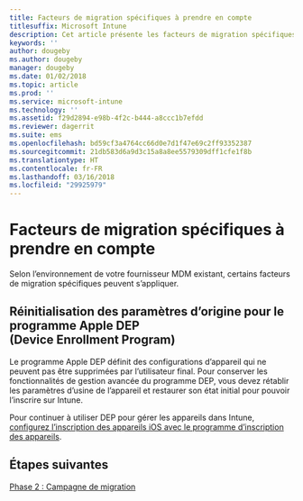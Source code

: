 ```yaml
---
title: Facteurs de migration spécifiques à prendre en compte
titlesuffix: Microsoft Intune
description: Cet article présente les facteurs de migration spécifiques à prendre en compte avant de lancer une campagne de migration vers Microsoft Intune.
keywords: ''
author: dougeby
ms.author: dougeby
manager: dougeby
ms.date: 01/02/2018
ms.topic: article
ms.prod: ''
ms.service: microsoft-intune
ms.technology: ''
ms.assetid: f29d2894-e98b-4f2c-b444-a8ccc1b7efdd
ms.reviewer: dagerrit
ms.suite: ems
ms.openlocfilehash: bd59cf3a4764cc66d0e7d1f47e69c2ff93352387
ms.sourcegitcommit: 21db583d6a9d3c15a8a8ee5579309dff1cfe1f8b
ms.translationtype: HT
ms.contentlocale: fr-FR
ms.lasthandoff: 03/16/2018
ms.locfileid: "29925979"
---
```

# <a name="special-migration-considerations"></a>Facteurs de migration spécifiques à prendre en compte

Selon l’environnement de votre fournisseur MDM existant, certains facteurs de migration spécifiques peuvent s’appliquer.

## <a name="factory-reset-for-apples-device-enrollment-program-dep"></a>Réinitialisation des paramètres d’origine pour le programme Apple DEP (Device Enrollment Program)

Le programme Apple DEP définit des configurations d’appareil qui ne peuvent pas être supprimées par l’utilisateur final. Pour conserver les fonctionnalités de gestion avancée du programme DEP, vous devez rétablir les paramètres d’usine de l’appareil et restaurer son état initial pour pouvoir l’inscrire sur Intune.

Pour continuer à utiliser DEP pour gérer les appareils dans Intune, [configurez l’inscription des appareils iOS avec le programme d’inscription des appareils](device-enrollment-program-enroll-ios.md).


## <a name="next-steps"></a>Étapes suivantes

[Phase 2 : Campagne de migration](migration-guide-campaign.md)
